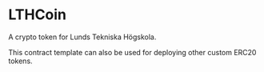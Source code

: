 # LTHCoin
A crypto token for Lunds Tekniska Högskola.

This contract template can also be used for deploying other custom ERC20 tokens.

